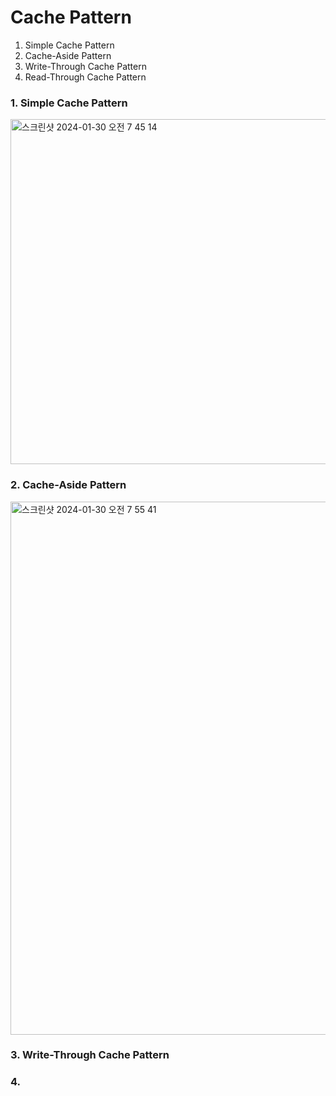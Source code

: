 # Cache Pattern

1. Simple Cache Pattern
2. Cache-Aside Pattern
3. Write-Through Cache Pattern
4. Read-Through Cache Pattern

### 1. Simple Cache Pattern
<img width="552" alt="스크린샷 2024-01-30 오전 7 45 14" src="https://github.com/ixtears23/memo/assets/31694500/c4603813-3251-47e8-90a2-18ab322573c5">

### 2. Cache-Aside Pattern
<img width="853" alt="스크린샷 2024-01-30 오전 7 55 41" src="https://github.com/ixtears23/memo/assets/31694500/04520269-752e-4d6e-9cce-5df83dcf561a">

### 3. Write-Through Cache Pattern


### 4. 
